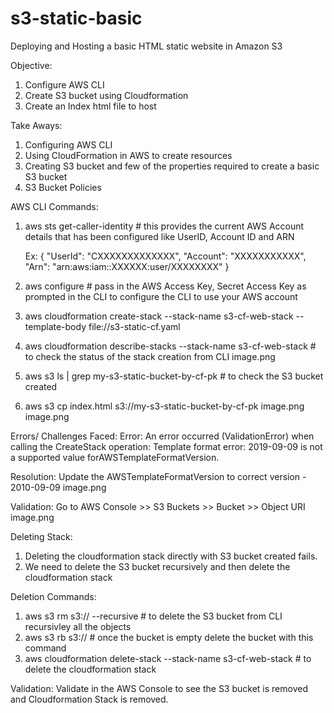 # s3-static-basic
Deploying and Hosting a basic HTML static website in Amazon S3


Objective: 
1. Configure AWS CLI 
1. Create S3 bucket using Cloudformation
3. Create an Index html file to host 


Take Aways: 
1. Configuring AWS CLI 
2. Using CloudFormation in AWS to create resources
3. Creating S3 bucket and few of the properties required to create a basic S3 bucket 
4. S3 Bucket Policies 

AWS CLI Commands: 
1. aws sts get-caller-identity # this provides the current AWS Account details that has been configured like UserID, Account ID and ARN 

    Ex: 
    {
        "UserId": "CXXXXXXXXXXXXX",
        "Account": "XXXXXXXXXXX",
        "Arn": "arn:aws:iam::XXXXXX:user/XXXXXXXX"
    }
2. aws configure # pass in the AWS Access Key, Secret Access Key as prompted in the CLI to configure the CLI to use your AWS account 
3. aws cloudformation create-stack --stack-name s3-cf-web-stack --template-body file://s3-static-cf.yaml 
4. aws cloudformation describe-stacks --stack-name s3-cf-web-stack  # to check the status of the stack creation from CLI 
    image.png
5. aws s3 ls | grep my-s3-static-bucket-by-cf-pk # to check the S3 bucket created
6. aws s3 cp index.html s3://my-s3-static-bucket-by-cf-pk 
    image.png
    image.png





Errors/ Challenges Faced: 
Error: An error occurred (ValidationError) when calling the CreateStack operation: Template format error: 2019-09-09 is not a supported value forAWSTemplateFormatVersion.

Resolution: Update the AWSTemplateFormatVersion to correct version - 2010-09-09 
image.png




Validation: 
Go to AWS Console >> S3 Buckets >> Bucket >> Object URI 
image.png


Deleting Stack:
1. Deleting the cloudformation stack directly with S3 bucket created fails. 
2. We need to delete the S3 bucket recursively and then delete the cloudformation stack 

Deletion Commands: 
1. aws s3 rm s3://<bucket-name> --recursive # to delete the S3 bucket from CLI recursivley all the objects
2. aws s3 rb s3://<bucket-name>  # once the bucket is empty delete the bucket with this command
3. aws cloudformation delete-stack --stack-name s3-cf-web-stack # to delete the cloudformation stack 

Validation: Validate in the AWS Console to see the  S3 bucket is removed and Cloudformation Stack is removed. 

